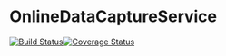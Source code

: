 # OnlineDataCaptureService
[![Build Status](https://travis-ci.com/BlendedGamesFramework/BG-OnlineDataCaptureService.svg?branch=master)](https://travis-ci.com/BlendedGamesFramework/BG-OnlineDataCaptureService)[![Coverage Status](https://coveralls.io/repos/github/BlendedGamesFramework/BG-OnlineDataCaptureService/badge.svg?branch=master)](https://coveralls.io/github/BlendedGamesFramework/BG-OnlineDataCaptureService?branch=master)
